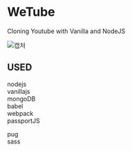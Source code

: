 # WeTube

Cloning Youtube with Vanilla and NodeJS

![캡처](https://user-images.githubusercontent.com/28701069/103111704-57140a00-4693-11eb-84b9-723bfcd4e42f.PNG)

## USED

nodejs <br/>
vanillajs <br/>
mongoDB <br/>
babel <br/>
webpack <br/>
passportJS <br/>

pug <br/>
sass
